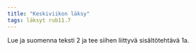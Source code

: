 ```yaml
---
title: "Keskiviikon läksy"
tags: läksyt rub11.7
---
```


Lue ja suomenna teksti 2 ja tee siihen liittyvä sisältötehtävä 1a.